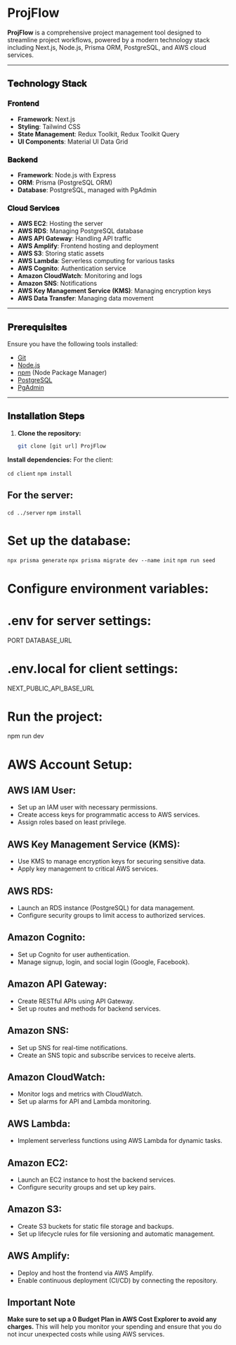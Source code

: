 # ProjFlow

**ProjFlow** is a comprehensive project management tool designed to streamline project workflows, powered by a modern technology stack including Next.js, Node.js, Prisma ORM, PostgreSQL, and AWS cloud services.

---

## 𝐓𝐞𝐜𝐡𝐧𝐨𝐥𝐨𝐠𝐲 𝐒𝐭𝐚𝐜𝐤

### 𝐅𝐫𝐨𝐧𝐭𝐞𝐧𝐝
- **Framework**: Next.js
- **Styling**: Tailwind CSS
- **State Management**: Redux Toolkit, Redux Toolkit Query
- **UI Components**: Material UI Data Grid


### 𝐁𝐚𝐜𝐤𝐞𝐧𝐝
- **Framework**: Node.js with Express
- **ORM**: Prisma (PostgreSQL ORM)
- **Database**: PostgreSQL, managed with PgAdmin


### 𝐂𝐥𝐨𝐮𝐝 𝐒𝐞𝐫𝐯𝐢𝐜𝐞𝐬
- **AWS EC2**: Hosting the server
- **AWS RDS**: Managing PostgreSQL database
- **AWS API Gateway**: Handling API traffic
- **AWS Amplify**: Frontend hosting and deployment
- **AWS S3**: Storing static assets
- **AWS Lambda**: Serverless computing for various tasks
- **AWS Cognito**: Authentication service
- **Amazon CloudWatch**: Monitoring and logs
- **Amazon SNS**: Notifications
- **AWS Key Management Service (KMS)**: Managing encryption keys
- **AWS Data Transfer**: Managing data movement


---

## 𝐏𝐫𝐞𝐫𝐞𝐪𝐮𝐢𝐬𝐢𝐭𝐞𝐬

Ensure you have the following tools installed:

- [Git](https://git-scm.com/)
- [Node.js](https://nodejs.org/en/)
- [npm](https://www.npmjs.com/) (Node Package Manager)
- [PostgreSQL](https://www.postgresql.org/download/)
- [PgAdmin](https://www.pgadmin.org/download/)

---

## 𝐈𝐧𝐬𝐭𝐚𝐥𝐥𝐚𝐭𝐢𝐨𝐧 𝐒𝐭𝐞𝐩𝐬

1. **Clone the repository:**
   ```bash
   git clone [git url] ProjFlow

**Install dependencies:**
For the client:

`cd client`
`npm install`


## For the server:

`cd ../server`
`npm install`


# Set up the database:

`npx prisma generate`
`npx prisma migrate dev --name init`
`npm run seed`


# Configure environment variables:

# .env for server settings:
PORT
DATABASE_URL

# .env.local for client settings:
NEXT_PUBLIC_API_BASE_URL

# Run the project:

npm run dev


# AWS Account Setup:

## AWS IAM User:
- Set up an IAM user with necessary permissions.
- Create access keys for programmatic access to AWS services.
- Assign roles based on least privilege.

## AWS Key Management Service (KMS):
- Use KMS to manage encryption keys for securing sensitive data.
- Apply key management to critical AWS services.

## AWS RDS:
- Launch an RDS instance (PostgreSQL) for data management.
- Configure security groups to limit access to authorized services.

## Amazon Cognito:
- Set up Cognito for user authentication.
- Manage signup, login, and social login (Google, Facebook).

## Amazon API Gateway:
- Create RESTful APIs using API Gateway.
- Set up routes and methods for backend services.

## Amazon SNS:
- Set up SNS for real-time notifications.
- Create an SNS topic and subscribe services to receive alerts.

## Amazon CloudWatch:
- Monitor logs and metrics with CloudWatch.
- Set up alarms for API and Lambda monitoring.

## AWS Lambda:
- Implement serverless functions using AWS Lambda for dynamic tasks.

## Amazon EC2:
- Launch an EC2 instance to host the backend services.
- Configure security groups and set up key pairs.

## Amazon S3:
- Create S3 buckets for static file storage and backups.
- Set up lifecycle rules for file versioning and automatic management.

## AWS Amplify:
- Deploy and host the frontend via AWS Amplify.
- Enable continuous deployment (CI/CD) by connecting the repository.


## Important Note

**Make sure to set up a 0 Budget Plan in AWS Cost Explorer to avoid any charges.** This will help you monitor your spending and ensure that you do not incur unexpected costs while using AWS services.
